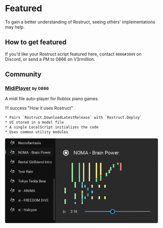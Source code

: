 # Featured

To gain a better understanding of Rostruct, seeing others' implementations may help.

## How to get featured

If you'd like your Rostruct script featured here, contact `0866#3049` on Discord, or send a PM to 0866 on V3rmillion.

## Community

### [MidiPlayer](https://github.com/richie0866/MidiPlayer) <small>by 0866</small>

A midi file auto-player for Roblox piano games.

!!! success "How it uses Rostruct"

	* Pairs `Rostruct.DownloadLatestRelease` with `Rostruct.Deploy`
	* UI stored in a model file
	* A single LocalScript initializes the code
	* Uses common utility modules

![MidiPlayer UI](../images/midi-player-screenshot.png)
